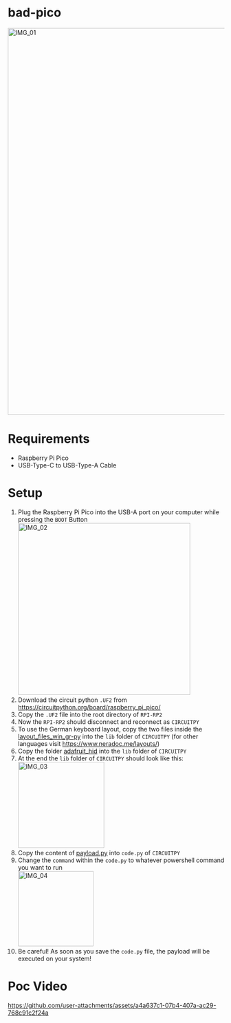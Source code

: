 # bad-pico
<img src="https://github.com/user-attachments/assets/a86fc9e2-eaeb-43d1-bf7c-59b97f7b021f" alt="IMG_01" width="900">

# Requirements
- Raspberry Pi Pico
- USB-Type-C to USB-Type-A Cable

# Setup
1. Plug the Raspberry Pi Pico into the USB-A port on your computer while pressing the `BOOT` Button
   <img src="https://github.com/user-attachments/assets/00609bc7-cc77-4fff-b4cd-5bc89dda5416" alt="IMG_02" width="400"/>
2. Download the circuit python `.UF2` from https://circuitpython.org/board/raspberry_pi_pico/
3. Copy the `.UF2` file into the root directory of `RPI-RP2`
4. Now the `RPI-RP2` should disconnect and reconnect as `CIRCUITPY`
6. To use the German keyboard layout, copy the two files inside the <a href="https://github.com/michael-koll/bad-pico/tree/4c00515756e9ed61a6abb8118db1a340638ca387/layout_files_win_gr-py">layout_files_win_gr-py</a> into the `lib` folder of `CIRCUITPY`
   (for other languages visit https://www.neradoc.me/layouts/)
8. Copy the folder <a href="https://github.com/michael-koll/bad-pico/tree/db70f938178029ae3bb420612fd6c7bf1faba3ff/adafruit_hid">adafruit_hid</a> into the `lib` folder of `CIRCUITPY`
9. At the end the `lib` folder of `CIRCUITPY` should look like this:                                                              
   <img src="https://github.com/user-attachments/assets/0eafd492-bb3e-49a5-9c18-1125b8fde647" alt="IMG_03" width="200"/>
10. Copy the content of <a href="https://github.com/michael-koll/bad-pico/blob/bc51192bd2319b3314d5a06a7a27a85003dfbb65/payload.py">payload.py</a> into `code.py` of `CIRCUITPY`
11. Change the `command` within the `code.py` to whatever powershell command you want to run                                              
    <img src="https://github.com/user-attachments/assets/f139026b-42b6-43eb-9396-a1978cb50d8c" alt="IMG_04" width="175"/>
13. Be careful! As soon as you save the `code.py` file, the payload will be executed on your system!
# Poc Video
https://github.com/user-attachments/assets/a4a637c1-07b4-407a-ac29-768c91c2f24a

